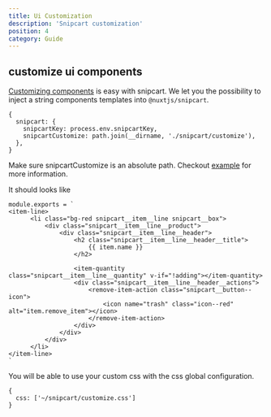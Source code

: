 ```yaml
---
title: Ui Customization
description: 'Snipcart customization'
position: 4
category: Guide
---
```


## customize ui components

[Customizing components](https://docs.snipcart.com/v3/setup/customization) is easy with snipcart. We let you the possibility to inject a string components templates into `@nuxtjs/snipcart`.

```js[nuxt.config.js]
{
  snipcart: {
    snipcartKey: process.env.snipcartKey,
    snipcartCustomize: path.join(__dirname, './snipcart/customize'),
  },
}
```

<alert type="info">

  Make sure snipcartCustomize is an absolute path. Checkout [example](https://github.com/nuxt-community/nuxt-snipcart/tree/master/example) for more information.

</alert>

It should looks like

```js[customize.js]
module.exports = `
<item-line>
      <li class="bg-red snipcart__item__line snipcart__box">
          <div class="snipcart__item__line__product">
              <div class="snipcart__item__line__header">
                  <h2 class="snipcart__item__line__header__title">
                      {{ item.name }}
                  </h2>

                  <item-quantity class="snipcart__item__line__quantity" v-if="!adding"></item-quantity>
                  <div class="snipcart__item__line__header__actions">
                      <remove-item-action class="snipcart__button--icon">
                          <icon name="trash" class="icon--red"  alt="item.remove_item"></icon>
                      </remove-item-action>
                  </div>
              </div>
          </div>
      </li>
</item-line>
`
```

You will be able to use your custom css with the css global configuration.

```js[nuxt.config.js]
{
  css: ['~/snipcart/customize.css']
}
```

